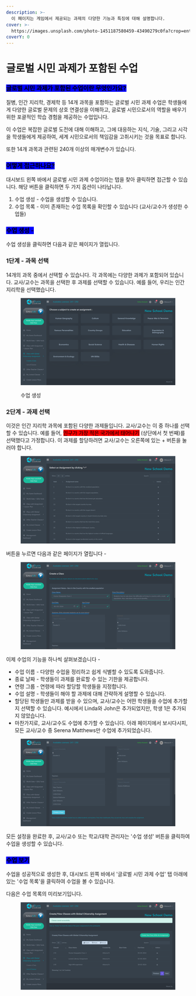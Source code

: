 ```yaml
---
description: >-
  이 페이지는 게임에서 제공되는 과제의 다양한 기능과 특징에 대해 설명합니다.
cover: >-
  https://images.unsplash.com/photo-1451187580459-43490279c0fa?crop=entropy&cs=srgb&fm=jpg&ixid=M3wxOTcwMjR8MHwxfHNlYXJjaHw1fHxnbG9iYWwlMjBjaXRpemVuc2hpcHxlbnwwfHx8fDE3MDkyMDg4MjF8MA&ixlib=rb-4.0.3&q=85
coverY: 0
---
```


# 글로벌 시민 과제가 포함된 수업

### <mark style="background-color:blue;">글로벌 시민 과제가 포함된 수업이란 무엇인가요?</mark>

질병, 인간 지리학, 경제학 등 14개 과목을 포함하는 글로벌 시민 과제 수업은 학생들에게 다양한 글로벌 문제의 상호 연결성을 이해하고, 글로벌 시민으로서의 역할을 배우기 위한 포괄적인 학습 경험을 제공하는 수업입니다.

이 수업은 복잡한 글로벌 도전에 대해 이해하고, 그에 대응하는 지식, 기술, 그리고 시각을 학생들에게 제공하여, 세계 시민으로서의 책임감을 고취시키는 것을 목표로 합니다.

또한 14개 과목과 관련된 240개 이상의 매개변수가 있습니다.



### <mark style="background-color:blue;">어떻게 접근하나요?</mark>

대시보드 왼쪽 바에서 글로벌 시민 과제 수업이라는 탭을 찾아 클릭하면 접근할 수 있습니다. 해당 버튼을 클릭하면 두 가지 옵션이 나타납니다.

1. 수업 생성 - 수업을 생성할 수 있습니다.
2. 수업 목록 - 이미 존재하는 수업 목록을 확인할 수 있습니다 (교사/교수가 생성한 수업들)



### <mark style="background-color:blue;">수업 생성 -</mark>

수업 생성을 클릭하면 다음과 같은 페이지가 열립니다.

### **1단계 - 과목 선택**

14개의 과목 중에서 선택할 수 있습니다. 각 과목에는 다양한 과제가 포함되어 있습니다. 교사/교수는 과목을 선택한 후 과제를 선택할 수 있습니다. 예를 들어, 우리는 인간 지리학을 선택했습니다.

<figure><img src="../.gitbook/assets/Screenshot 2024-02-29 155213.png" alt=""><figcaption><p>수업 생성</p></figcaption></figure>



### 2단계 - 과제 선택

이것은 인간 지리학 과목에 포함된 다양한 과제들입니다. 교사/교수는 이 중 하나를 선택할 수 있습니다. 예를 들어, <mark style="background-color:red;">인구가 가장 적은 국가에서 태어나기</mark> (상단에서 첫 번째)를 선택했다고 가정합니다. 이 과제를 할당하려면 교사/교수는 오른쪽에 있는 + 버튼을 눌러야 합니다.

<figure><img src="../.gitbook/assets/Screenshot 2024-02-29 160338.png" alt=""><figcaption></figcaption></figure>

버튼을 누르면 다음과 같은 페이지가 열립니다 -

<figure><img src="../.gitbook/assets/Screenshot 2024-02-29 161232.png" alt=""><figcaption></figcaption></figure>

이제 수업의 기능을 하나씩 살펴보겠습니다 -

* 수업 이름 - 다양한 수업을 정리하고 쉽게 식별할 수 있도록 도와줍니다.
* 종료 날짜 - 학생들이 과제를 완료할 수 있는 기한을 제공합니다.
* 연령 그룹 - 연령에 따라 할당할 학생들을 지정합니다.
* 수업 설명 - 학생들이 해야 할 과제에 대해 간략하게 설명할 수 있습니다.
* 할당된 학생들만 과제를 받을 수 있으며, 교사/교수는 어떤 학생들을 수업에 추가할지 선택할 수 있습니다. 예시에서 Linda와 John은 추가되었지만, 학생 1은 추가되지 않았습니다.
* 마찬가지로, 교사/교수도 수업에 추가할 수 있습니다. 아래 페이지에서 보시다시피, 모든 교사/교수 중 Serena Matthews만 수업에 추가되었습니다.

<figure><img src="../.gitbook/assets/Screenshot 2024-02-29 161248.png" alt=""><figcaption></figcaption></figure>

모든 설정을 완료한 후, 교사/교수 또는 학교/대학 관리자는 '수업 생성' 버튼을 클릭하여 수업을 생성할 수 있습니다.





### <mark style="background-color:blue;">수업 보기</mark>

수업을 성공적으로 생성한 후, 대시보드 왼쪽 바에서 '글로벌 시민 과제 수업' 탭 아래에 있는 '수업 목록'을 클릭하여 수업을 볼 수 있습니다.&#x20;

다음은 수업 목록의 미리보기입니다.

<figure><img src="../.gitbook/assets/Screenshot 2024-02-29 162151.png" alt=""><figcaption></figcaption></figure>
